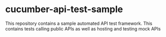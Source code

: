 # cucumber-api-test-sample
This repository contains a sample automated API test framework. This contains tests calling public APIs as well as hosting and testing mock APIs
